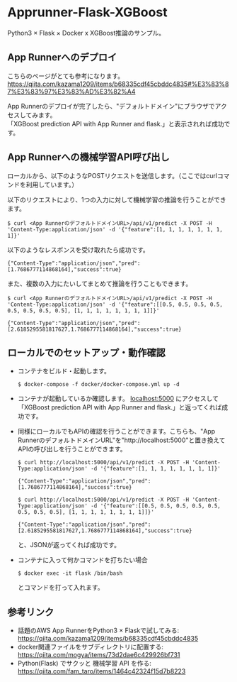 # Apprunner-Flask-XGBoost

Python3 × Flask × Docker x XGBoost推論のサンプル。


## App Runnerへのデプロイ
こちらのページがとても参考になります。  
https://qiita.com/kazama1209/items/b68335cdf45cbddc4835#%E3%83%87%E3%83%97%E3%83%AD%E3%82%A4

App Runnerのデプロイが完了したら、"デフォルトドメイン"にブラウザでアクセスしてみます。  
「XGBoost prediction API with App Runner and flask.」と表示されれば成功です。


## App Runnerへの機械学習API呼び出し
ローカルから、以下のようなPOSTリクエストを送信します。（ここではcurlコマンドを利用しています。）

以下のリクエストにより、1つの入力に対して機械学習の推論を行うことができます。

```
$ curl <App RunnerのデフォルトドメインURL>/api/v1/predict -X POST -H 'Content-Type:application/json' -d '{"feature":[1, 1, 1, 1, 1, 1, 1, 1]}'
```

以下のようなレスポンスを受け取れたら成功です。

```
{"Content-Type":"application/json","pred":[1.7686777114868164],"success":true}
```

また、複数の入力にたいしてまとめて推論を行うこともできます。

```
$ curl <App RunnerのデフォルトドメインURL>/api/v1/predict -X POST -H 'Content-Type:application/json' -d '{"feature":[[0.5, 0.5, 0.5, 0.5, 0.5, 0.5, 0.5, 0.5], [1, 1, 1, 1, 1, 1, 1, 1]]}'

{"Content-Type":"application/json","pred":[2.6185295581817627,1.7686777114868164],"success":true}
```

## ローカルでのセットアップ・動作確認
* コンテナをビルド・起動します。
  ```
  $ docker-compose -f docker/docker-compose.yml up -d
  ```
* コンテナが起動しているか確認します。
  [localhost:5000](http://localhost:5000/) にアクセスして「XGBoost prediction API with App Runner and flask.」と返ってくれば成功です。

* 同様にローカルでもAPIの確認を行うことができます。こちらも、"App RunnerのデフォルトドメインURL"を"http://localhost:5000"と置き換えてAPIの呼び出しを行うことができます。

  ```
  $ curl http://localhost:5000/api/v1/predict -X POST -H 'Content-Type:application/json' -d '{"feature":[1, 1, 1, 1, 1, 1, 1, 1]}'
  
  {"Content-Type":"application/json","pred":[1.7686777114868164],"success":true}
  ```

  ```
  $ curl http://localhost:5000/api/v1/predict -X POST -H 'Content-Type:application/json' -d '{"feature":[[0.5, 0.5, 0.5, 0.5, 0.5, 0.5, 0.5, 0.5], [1, 1, 1, 1, 1, 1, 1, 1]]}'
  
  {"Content-Type":"application/json","pred":[2.6185295581817627,1.7686777114868164],"success":true}
  ```
  と、JSONが返ってくれば成功です。

* コンテナに入って何かコマンドを打ちたい場合
  ```
  $ docker exec -it flask /bin/bash
  ```
  とコマンドを打って入れます。




## 参考リンク
* 話題のAWS App RunnerをPython3 × Flaskで試してみる:
  https://qiita.com/kazama1209/items/b68335cdf45cbddc4835
* docker関連ファイルをサブディレクトリに配置する:
  https://qiita.com/mogya/items/73d2dae6c429926bf731
* Python(Flask) でサクッと 機械学習 API を作る:
  https://qiita.com/fam_taro/items/1464c42324f15d7b8223
 